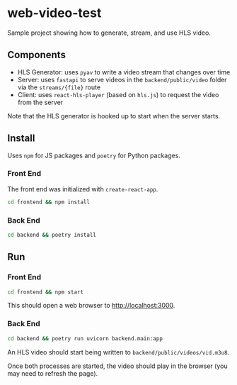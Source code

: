 # web-video-test

Sample project showing how to generate, stream, and use HLS video.

## Components

- HLS Generator: uses `pyav` to write a video stream that changes over time
- Server: uses `fastapi` to serve videos in the `backend/public/video` folder
  via the `streams/{file}` route
- Client: uses `react-hls-player` (based on `hls.js`) to request the video
  from the server

Note that the HLS generator is hooked up to start when the server starts.

## Install

Uses `npm` for JS packages and `poetry` for Python packages.

### Front End

The front end was initialized with `create-react-app`.

```sh
cd frontend && npm install
```

### Back End

```sh
cd backend && poetry install
```

## Run

### Front End

```sh
cd frontend && npm start
```

This should open a web browser to <http://localhost:3000>.

### Back End

```sh
cd backend && poetry run uvicorn backend.main:app
```

An HLS video should start being written to `backend/public/videos/vid.m3u8`.

Once both processes are started, the video should play in the browser (you
may need to refresh the page).
